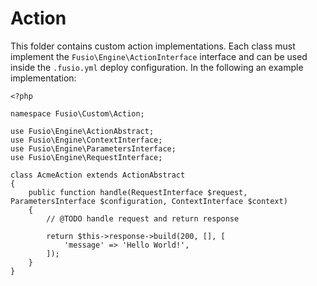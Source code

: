 
# Action

This folder contains custom action implementations. Each class must implement 
the `Fusio\Engine\ActionInterface` interface and can be used inside the 
`.fusio.yml` deploy configuration. In the following an example implementation:

    <?php
    
    namespace Fusio\Custom\Action;
    
    use Fusio\Engine\ActionAbstract;
    use Fusio\Engine\ContextInterface;
    use Fusio\Engine\ParametersInterface;
    use Fusio\Engine\RequestInterface;
    
    class AcmeAction extends ActionAbstract
    {
        public function handle(RequestInterface $request, ParametersInterface $configuration, ContextInterface $context)
        {
            // @TODO handle request and return response
    
            return $this->response->build(200, [], [
                'message' => 'Hello World!',
            ]);
        }
    }
